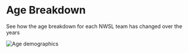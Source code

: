 # Age Breakdown

See how the age breakdown for each NWSL team has changed over the years

![Age demographics](age_demographics25_29.png)